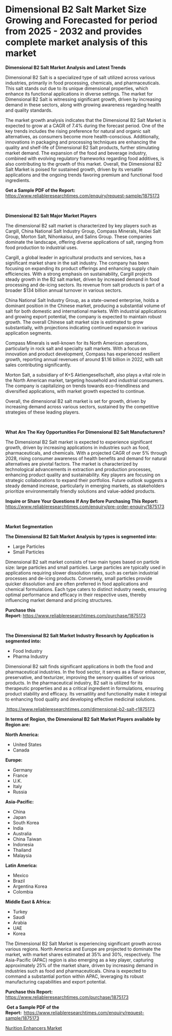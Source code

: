 <p><h1>Dimensional B2 Salt Market Size Growing and Forecasted for period from 2025 - 2032 and provides complete market analysis of this market</h1></p><p><strong>Dimensional B2 Salt Market Analysis and Latest Trends</strong></p>
<p><p>Dimensional B2 Salt is a specialized type of salt utilized across various industries, primarily in food processing, chemicals, and pharmaceuticals. This salt stands out due to its unique dimensional properties, which enhance its functional applications in diverse settings. The market for Dimensional B2 Salt is witnessing significant growth, driven by increasing demand in these sectors, along with growing awareness regarding health and quality standards.</p><p>The market growth analysis indicates that the Dimensional B2 Salt Market is expected to grow at a CAGR of 7.4% during the forecast period. One of the key trends includes the rising preference for natural and organic salt alternatives, as consumers become more health-conscious. Additionally, innovations in packaging and processing techniques are enhancing the quality and shelf-life of Dimensional B2 Salt products, further stimulating market demand. The expansion of the food and beverage industry, combined with evolving regulatory frameworks regarding food additives, is also contributing to the growth of this market. Overall, the Dimensional B2 Salt Market is poised for sustained growth, driven by its versatile applications and the ongoing trends favoring premium and functional food ingredients.</p></p>
<p><strong>Get a Sample PDF of the Report:&nbsp;</strong> <a href="https://www.reliableresearchtimes.com/enquiry/request-sample/1875173?utm_campaign=2473&utm_medium=2&utm_source=Github&utm_content=ia&utm_term=15022025&utm_id=dimensional-b2-salt">https://www.reliableresearchtimes.com/enquiry/request-sample/1875173</a></p>
<p>&nbsp;</p>
<p><strong>Dimensional B2 Salt Major Market Players</strong></p>
<p><p>The dimensional B2 salt market is characterized by key players such as Cargill, China National Salt Industry Group, Compass Minerals, Hubei Salt Group, Morton Salt, Nihonkaisui, and Salins Group. These companies dominate the landscape, offering diverse applications of salt, ranging from food production to industrial uses.</p><p>Cargill, a global leader in agricultural products and services, has a significant market share in the salt industry. The company has been focusing on expanding its product offerings and enhancing supply chain efficiencies. With a strong emphasis on sustainability, Cargill projects steady growth in the B2 salt market, driven by increased demand in food processing and de-icing sectors. Its revenue from salt products is part of a broader $134 billion annual turnover in various sectors.</p><p>China National Salt Industry Group, as a state-owned enterprise, holds a dominant position in the Chinese market, producing a substantial volume of salt for both domestic and international markets. With industrial applications and growing export potential, the company is expected to maintain robust growth. The overall Chinese salt market size is estimated to grow substantially, with projections indicating continued expansion in various application segments.</p><p>Compass Minerals is well-known for its North American operations, particularly in rock salt and specialty salt markets. With a focus on innovation and product development, Compass has experienced resilient growth, reporting annual revenues of around $1.16 billion in 2022, with salt sales contributing significantly.</p><p>Morton Salt, a subsidiary of K+S Aktiengesellschaft, also plays a vital role in the North American market, targeting household and industrial consumers. The company is capitalizing on trends towards eco-friendliness and diversified applications, with market growth expected to continue.</p><p>Overall, the dimensional B2 salt market is set for growth, driven by increasing demand across various sectors, sustained by the competitive strategies of these leading players.</p></p>
<p>&nbsp;</p>
<p><strong>What Are The Key Opportunities For Dimensional B2 Salt Manufacturers?</strong></p>
<p><p>The Dimensional B2 Salt market is expected to experience significant growth, driven by increasing applications in industries such as food, pharmaceuticals, and chemicals. With a projected CAGR of over 5% through 2028, rising consumer awareness of health benefits and demand for natural alternatives are pivotal factors. The market is characterized by technological advancements in extraction and production processes, enhancing product quality and sustainability. Key players are focusing on strategic collaborations to expand their portfolios. Future outlook suggests a steady demand increase, particularly in emerging markets, as stakeholders prioritize environmentally friendly solutions and value-added products.</p></p>
<p><strong>Inquire or Share Your Questions If Any Before Purchasing This Report:</strong> <a href="https://www.reliableresearchtimes.com/enquiry/pre-order-enquiry/1875173?utm_campaign=2473&utm_medium=2&utm_source=Github&utm_content=ia&utm_term=15022025&utm_id=dimensional-b2-salt">https://www.reliableresearchtimes.com/enquiry/pre-order-enquiry/1875173</a></p>
<p>&nbsp;</p>
<p><strong>Market Segmentation</strong></p>
<p><strong>The Dimensional B2 Salt Market Analysis by types is segmented into:</strong></p>
<p><ul><li>Large Particles</li><li>Small Particles</li></ul></p>
<p><p>Dimensional B2 salt market consists of two main types based on particle size: large particles and small particles. Large particles are typically used in applications requiring slower dissolution rates, such as certain industrial processes and de-icing products. Conversely, small particles provide quicker dissolution and are often preferred in food applications and chemical formulations. Each type caters to distinct industry needs, ensuring optimal performance and efficacy in their respective uses, thereby influencing market demand and pricing structures.</p></p>
<p><strong>Purchase this Report:&nbsp;</strong><a href="https://www.reliableresearchtimes.com/purchase/1875173?utm_campaign=2473&utm_medium=2&utm_source=Github&utm_content=ia&utm_term=15022025&utm_id=dimensional-b2-salt">https://www.reliableresearchtimes.com/purchase/1875173</a></p>
<p>&nbsp;</p>
<p><strong>The Dimensional B2 Salt Market Industry Research by Application is segmented into:</strong></p>
<p><ul><li>Food Industry</li><li>Pharma Industry</li></ul></p>
<p><p>Dimensional B2 salt finds significant applications in both the food and pharmaceutical industries. In the food sector, it serves as a flavor enhancer, preservative, and texturizer, improving the sensory qualities of various products. In the pharmaceutical industry, B2 salt is utilized for its therapeutic properties and as a critical ingredient in formulations, ensuring product stability and efficacy. Its versatility and functionality make it integral to enhancing food quality and developing effective medicinal solutions.</p></p>
<p><a href="https://www.reliableresearchtimes.com/dimensional-b2-salt-r1875173?utm_campaign=2473&utm_medium=2&utm_source=Github&utm_content=ia&utm_term=15022025&utm_id=dimensional-b2-salt">&nbsp;https://www.reliableresearchtimes.com/dimensional-b2-salt-r1875173</a></p>
<p><strong>In terms of Region, the Dimensional B2 Salt Market Players available by Region are:</strong></p>
<p>
    <p> <strong> North America: </strong>
        <ul>
            <li>United States</li>
            <li>Canada</li>
        </ul>
        </p> 
    <p> <strong> Europe: </strong>
        <ul>
            <li>Germany</li>
            <li>France</li>
            <li>U.K.</li>
            <li>Italy</li>
            <li>Russia</li>
        </ul>
        </p> 
    <p> <strong> Asia-Pacific: </strong>
        <ul>
            <li>China</li>
            <li>Japan</li>
            <li>South Korea</li>
            <li>India</li>
            <li>Australia</li>
            <li>China Taiwan</li>
            <li>Indonesia</li>
            <li>Thailand</li>
            <li>Malaysia</li>
        </ul>
        </p> 
    <p> <strong> Latin America: </strong>
        <ul>
            <li>Mexico</li>
            <li>Brazil</li>
            <li>Argentina Korea</li>
            <li>Colombia</li>
        </ul>
        </p> 
    <p> <strong> Middle East & Africa: </strong>
        <ul>
            <li>Turkey</li>
            <li>Saudi</li>
            <li>Arabia</li>
            <li>UAE</li>
            <li>Korea</li>
        </ul>
    </p>
    </p>
<p><p>The Dimensional B2 Salt Market is experiencing significant growth across various regions. North America and Europe are projected to dominate the market, with market shares estimated at 35% and 30%, respectively. The Asia-Pacific (APAC) region is also emerging as a key player, capturing approximately 25% of the market share, driven by increasing demand in industries such as food and pharmaceuticals. China is expected to command a substantial portion within APAC, leveraging its robust manufacturing capabilities and export potential.</p></p>
<p><strong>Purchase this Report: </strong><a href="https://www.reliableresearchtimes.com/purchase/1875173?utm_campaign=2473&utm_medium=2&utm_source=Github&utm_content=ia&utm_term=15022025&utm_id=dimensional-b2-salt">https://www.reliableresearchtimes.com/purchase/1875173</a></p>
<p>&nbsp;<strong>Get a Sample PDF of the Report:&nbsp;&nbsp;</strong><a href="https://www.reliableresearchtimes.com/enquiry/request-sample/1875173?utm_campaign=2473&utm_medium=2&utm_source=Github&utm_content=ia&utm_term=15022025&utm_id=dimensional-b2-salt">https://www.reliableresearchtimes.com/enquiry/request-sample/1875173</a></p>
<p><strong></strong></p>
<p><p><a href="https://github.com/boitafbg/Market-Research-Report-List-1/blob/main/nurition-enhancers-market.md?utm_campaign=2473&utm_medium=2&utm_source=Github&utm_content=ia&utm_term=15022025&utm_id=dimensional-b2-salt">Nurition Enhancers Market</a></p></p>
